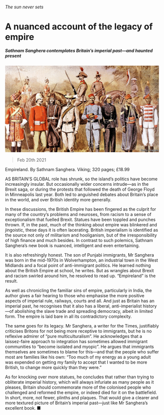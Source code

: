 ###### The sun never sets

# A nuanced account of the legacy of empire 

##### Sathnam Sanghera contemplates Britain’s imperial past—and haunted present 

![image](images/20210220_BKP004_0.jpg) 

> Feb 20th 2021 


Empireland. By Sathnam Sanghera. Viking; 320 pages; £18.99


AS BRITAIN’S GLOBAL role has shrunk, so the island’s politics have become increasingly insular. But occasionally wider concerns intrude—as in the Brexit saga, or during the protests that followed the death of George Floyd in Minneapolis last year. Both led to anguished debates about Britain’s place in the world, and over British identity more generally.



In these discussions, the British Empire has been fingered as the culprit for many of the country’s problems and neuroses, from racism to a sense of exceptionalism that fuelled Brexit. Statues have been toppled and punches thrown. If, in the past, much of the thinking about empire was blinkered and jingoistic, these days it is often lacerating. British imperialism is identified as the source not only of militarism and hooliganism, but of the irresponsibility of high finance and much besides. In contrast to such polemics, Sathnam Sanghera’s new book is nuanced, intelligent and even entertaining.


It is also refreshingly honest. The son of Punjabi immigrants, Mr Sanghera was born in the mid-1970s in Wolverhampton, an industrial town in the West Midlands and a focal point of anti-immigrant politics. He learned nothing about the British Empire at school, he writes. But as wrangles about Brexit and racism swirled around him, he resolved to read up. “Empireland” is the result.


As well as chronicling the familiar sins of empire, particularly in India, the author gives a fair hearing to those who emphasise the more positive aspects of imperial rule, railways, courts and all. And just as Britain has an imperial past, he recognises that it also has a liberal, anti-imperialist history—of abolishing the slave trade and spreading democracy, albeit in limited form. The empire is laid bare in all its contradictory complexity.


The same goes for its legacy. Mr Sanghera, a writer for the Times, justifiably criticises Britons for not being more receptive to immigrants, but he is no reflexive admirer of “pure multiculturalism”. He acknowledges that a laissez-faire approach to integration has sometimes allowed immigrant communities to “become isolated and myopic”. He argues that immigrants themselves are sometimes to blame for this—and that the people who suffer most are families like his own: “Too much of my energy as a young adult was expended on getting my family to accept that I wanted to be more British, to change more quickly than they were.”


As for knocking over more statues, he concludes that rather than trying to obliterate imperial history, which will always infuriate as many people as it pleases, Britain should commemorate more of the colonised people who challenged and reformed the empire, or indeed died for it on the battlefield. In short, more, not fewer, plinths and plaques. That would give a clearer and more textured picture of Britain’s imperial past—just like Mr Sanghera’s excellent book. ■

